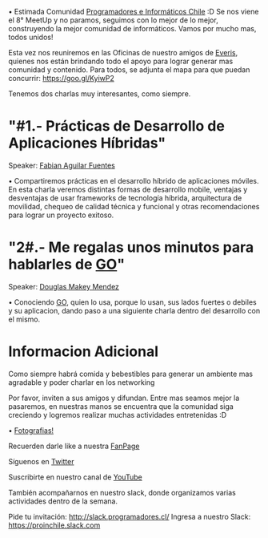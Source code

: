 • Estimada Comunidad [Programadores e Informáticos Chile](https://www.facebook.com/groups/proinchile/) :D Se nos viene el 8° MeetUp y no paramos, seguimos con lo mejor de lo mejor, construyendo la mejor comunidad de informáticos. Vamos por mucho mas, todos unidos!


Esta vez nos reuniremos en las Oficinas de nuestro amigos de [Everis](https://maps.google.com/maps?f=q&hl=en&q=av+libertador+bernardo+o+higgins+1449+torre+ii+piso+3%2C+Santiago%2C+cl), quienes nos están brindando todo el apoyo para lograr generar mas comunidad y contenido. Para todos, se adjunta el mapa para que puedan concurrir: https://goo.gl/KyiwP2


Tenemos dos charlas muy interesantes, como siempre.

# "#1.- Prácticas de Desarrollo de Aplicaciones Híbridas" 

Speaker: [Fabian Aguilar Fuentes](https://cl.linkedin.com/in/faaguilar)

• Compartiremos prácticas en el desarrollo híbrido de aplicaciones móviles.  En esta charla veremos distintas formas de desarrollo  mobile, ventajas y desventajas de usar frameworks de tecnología híbrida, arquitectura de movilidad, chequeo de calidad técnica y funcional y otras recomendaciones para lograr un proyecto exitoso.



# "2#.- Me regalas unos minutos para hablarles de [GO](https://golang.org/)"

Speaker: [Douglas Makey Mendez](https://cl.linkedin.com/in/douglas-makey-mendez-molero-29292592)

• Conociendo [GO](https://golang.org/), quien lo usa, porque lo usan, sus lados fuertes o debiles y su aplicacion, dando paso a una siguiente charla dentro del desarrollo con el mismo. 




# Informacion Adicional 

Como siempre habrá comida y bebestibles para generar un ambiente mas agradable y poder charlar en los networking

Por favor, inviten a sus amigos y difundan. Entre mas seamos mejor la pasaremos, en nuestras manos se encuentra que la comunidad siga creciendo y logremos realizar muchas actividades entretenidas :D  

• [Fotografias!](https://www.meetup.com/es/ProinChile/photos/27214052)


Recuerden darle like a nuestra [FanPage](https://www.facebook.com/proinchile)

Síguenos en [Twitter](https://twitter.com/proin_chile)

Suscribirte en nuestro canal de [YouTube](https://www.youtube.com/channel/UCwzksKYd78ybWnhCKz44W3Q)

También acompañarnos en nuestro slack, donde organizamos varias actividades dentro de la semana.  

Pide tu invitación: 			http://slack.programadores.cl/ 
Ingresa a nuestro Slack:	https://proinchile.slack.com  

<!--
Videos : 

* Parte 1 : #
* Parte 2 : #
* Parte 3 : #

** Pronto seran recompilados y subidos a nuestro canal de youtube pero los 3 en uno :)
-->